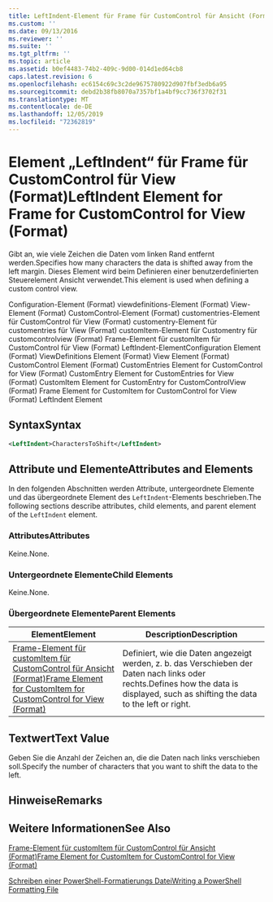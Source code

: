 ```yaml
---
title: LeftIndent-Element für Frame für CustomControl für Ansicht (Format) | Microsoft-Dokumentation
ms.custom: ''
ms.date: 09/13/2016
ms.reviewer: ''
ms.suite: ''
ms.tgt_pltfrm: ''
ms.topic: article
ms.assetid: b0ef4483-74b2-409c-9d00-014d1ed64cb8
caps.latest.revision: 6
ms.openlocfilehash: ec6154c69c3c2de9675780922d907fbf3edb6a95
ms.sourcegitcommit: debd2b38fb8070a7357bf1a4bf9cc736f3702f31
ms.translationtype: MT
ms.contentlocale: de-DE
ms.lasthandoff: 12/05/2019
ms.locfileid: "72362819"
---
```

# <a name="leftindent-element-for-frame-for-customcontrol-for-view-format"></a><span data-ttu-id="40a35-102">Element „LeftIndent“ für Frame für CustomControl für View (Format)</span><span class="sxs-lookup"><span data-stu-id="40a35-102">LeftIndent Element for Frame for CustomControl for View (Format)</span></span>

<span data-ttu-id="40a35-103">Gibt an, wie viele Zeichen die Daten vom linken Rand entfernt werden.</span><span class="sxs-lookup"><span data-stu-id="40a35-103">Specifies how many characters the data is shifted away from the left margin.</span></span> <span data-ttu-id="40a35-104">Dieses Element wird beim Definieren einer benutzerdefinierten Steuerelement Ansicht verwendet.</span><span class="sxs-lookup"><span data-stu-id="40a35-104">This element is used when defining a custom control view.</span></span>

<span data-ttu-id="40a35-105">Configuration-Element (Format) viewdefinitions-Element (Format) View-Element (Format) CustomControl-Element (Format) customentries-Element für CustomControl für View (Format) customentry-Element für customentries für View (Format) customItem-Element für Customentry für customcontrolview (Format) Frame-Element für customItem für CustomControl für View (Format) LeftIndent-Element</span><span class="sxs-lookup"><span data-stu-id="40a35-105">Configuration Element (Format) ViewDefinitions Element (Format) View Element (Format) CustomControl Element (Format) CustomEntries Element for CustomControl for View (Format) CustomEntry Element for CustomEntries for View (Format) CustomItem Element for CustomEntry for CustomControlView (Format) Frame Element for CustomItem for CustomControl for View (Format) LeftIndent Element</span></span>

## <a name="syntax"></a><span data-ttu-id="40a35-106">Syntax</span><span class="sxs-lookup"><span data-stu-id="40a35-106">Syntax</span></span>

```xml
<LeftIndent>CharactersToShift</LeftIndent>
```

## <a name="attributes-and-elements"></a><span data-ttu-id="40a35-107">Attribute und Elemente</span><span class="sxs-lookup"><span data-stu-id="40a35-107">Attributes and Elements</span></span>

<span data-ttu-id="40a35-108">In den folgenden Abschnitten werden Attribute, untergeordnete Elemente und das übergeordnete Element des `LeftIndent`-Elements beschrieben.</span><span class="sxs-lookup"><span data-stu-id="40a35-108">The following sections describe attributes, child elements, and parent element of the `LeftIndent` element.</span></span>

### <a name="attributes"></a><span data-ttu-id="40a35-109">Attributes</span><span class="sxs-lookup"><span data-stu-id="40a35-109">Attributes</span></span>

<span data-ttu-id="40a35-110">Keine.</span><span class="sxs-lookup"><span data-stu-id="40a35-110">None.</span></span>

### <a name="child-elements"></a><span data-ttu-id="40a35-111">Untergeordnete Elemente</span><span class="sxs-lookup"><span data-stu-id="40a35-111">Child Elements</span></span>

<span data-ttu-id="40a35-112">Keine.</span><span class="sxs-lookup"><span data-stu-id="40a35-112">None.</span></span>

### <a name="parent-elements"></a><span data-ttu-id="40a35-113">Übergeordnete Elemente</span><span class="sxs-lookup"><span data-stu-id="40a35-113">Parent Elements</span></span>

|<span data-ttu-id="40a35-114">Element</span><span class="sxs-lookup"><span data-stu-id="40a35-114">Element</span></span>|<span data-ttu-id="40a35-115">Description</span><span class="sxs-lookup"><span data-stu-id="40a35-115">Description</span></span>|
|-------------|-----------------|
|[<span data-ttu-id="40a35-116">Frame-Element für customItem für CustomControl für Ansicht (Format)</span><span class="sxs-lookup"><span data-stu-id="40a35-116">Frame Element for CustomItem for CustomControl for View (Format)</span></span>](./frame-element-for-customitem-for-customcontrol-for-view-format.md)|<span data-ttu-id="40a35-117">Definiert, wie die Daten angezeigt werden, z. b. das Verschieben der Daten nach links oder rechts.</span><span class="sxs-lookup"><span data-stu-id="40a35-117">Defines how the data is displayed, such as shifting the data to the left or right.</span></span>|

## <a name="text-value"></a><span data-ttu-id="40a35-118">Textwert</span><span class="sxs-lookup"><span data-stu-id="40a35-118">Text Value</span></span>

<span data-ttu-id="40a35-119">Geben Sie die Anzahl der Zeichen an, die die Daten nach links verschieben soll.</span><span class="sxs-lookup"><span data-stu-id="40a35-119">Specify the number of characters that you want to shift the data to the left.</span></span>

## <a name="remarks"></a><span data-ttu-id="40a35-120">Hinweise</span><span class="sxs-lookup"><span data-stu-id="40a35-120">Remarks</span></span>

## <a name="see-also"></a><span data-ttu-id="40a35-121">Weitere Informationen</span><span class="sxs-lookup"><span data-stu-id="40a35-121">See Also</span></span>

[<span data-ttu-id="40a35-122">Frame-Element für customItem für CustomControl für Ansicht (Format)</span><span class="sxs-lookup"><span data-stu-id="40a35-122">Frame Element for CustomItem for CustomControl for View (Format)</span></span>](./frame-element-for-customitem-for-customcontrol-for-view-format.md)

[<span data-ttu-id="40a35-123">Schreiben einer PowerShell-Formatierungs Datei</span><span class="sxs-lookup"><span data-stu-id="40a35-123">Writing a PowerShell Formatting File</span></span>](./writing-a-powershell-formatting-file.md)
